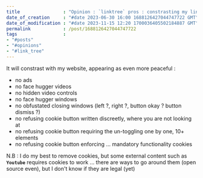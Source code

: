 ```yaml
---
title                : "Opinion : `linktree` pros : constrasting my links"
date_of_creation     : "#date 2023-06-30 16:00 1688126427044747722 GMT"
date_of_modification : "#date 2023-11-15 12:20 1700036405502184887 GMT"
permalink            : /post/1688126427044747722
tags                 :
- "#posts"             
- "#opinions"
- "#link_tree"
---
```


It will constrast with my website, appearing as even more peaceful :

- no ads
- no face hugger videos
- no hidden video controls
- no face hugger windows
- no obfustated closing windows (left ?, right ?, button okay ? button dismiss ?)
- no refusing cookie button written discreetly, where you are not looking at
- no refusing cookie button requiring the un-toggling one by one, 10+ elements 
- no refusing cookie button enforcing ... mandatory functionality cookies

N.B : I do my best to remove cookies, but some external content such as __`Youtube`__ requires cookies to work ... there are ways to go around them (open source even), but I don't know if they are legal (yet) 